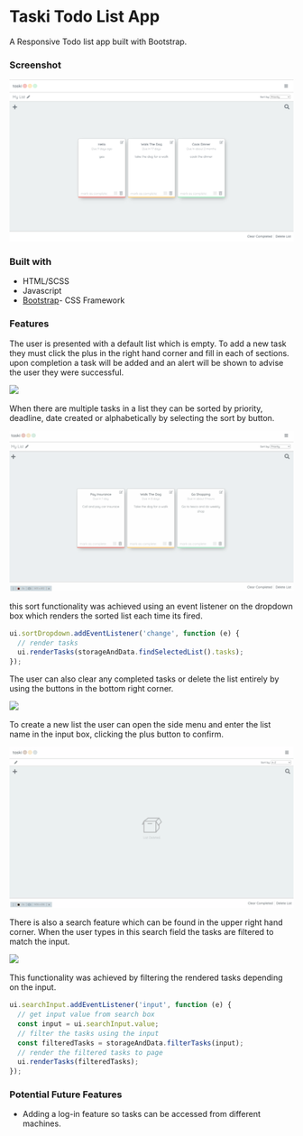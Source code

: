 # Taski Todo List App

A Responsive Todo list app built with Bootstrap.

### Screenshot

![](dist/img/Taski.png)

### Built with

- HTML/SCSS
- Javascript
- [Bootstrap](https://getbootstrap.com/)- CSS Framework

### Features

The user is presented with a default list which is empty. To add a new task they must click the plus in the right hand corner and fill in each of sections. upon completion a task will be added and an alert will be shown to advise the user they were successful.

![](dist/img/addNote.gif)

When there are multiple tasks in a list they can be sorted by priority, deadline, date created or alphabetically by selecting the sort by button.

![](dist/img/sortFunction.gif)

this sort functionality was achieved using an event listener on the dropdown box which renders the sorted list each time its fired.

```javascript
ui.sortDropdown.addEventListener('change', function (e) {
  // render tasks
  ui.renderTasks(storageAndData.findSelectedList().tasks);
});
```

The user can also clear any completed tasks or delete the list entirely by using the buttons in the bottom right corner.

![](dist/img/clearDelete.gif)

To create a new list the user can open the side menu and enter the list name in the input box, clicking the plus button to confirm.

![](dist/img/addNewList.gif)

There is also a search feature which can be found in the upper right hand corner. When the user types in this search field the tasks are filtered to match the input.

![](dist/img/searchFunction.gif)

This functionality was achieved by filtering the rendered tasks depending on the input.

```javascript
ui.searchInput.addEventListener('input', function (e) {
  // get input value from search box
  const input = ui.searchInput.value;
  // filter the tasks using the input
  const filteredTasks = storageAndData.filterTasks(input);
  // render the filtered tasks to page
  ui.renderTasks(filteredTasks);
});
```

### Potential Future Features

- Adding a log-in feature so tasks can be accessed from different machines.

